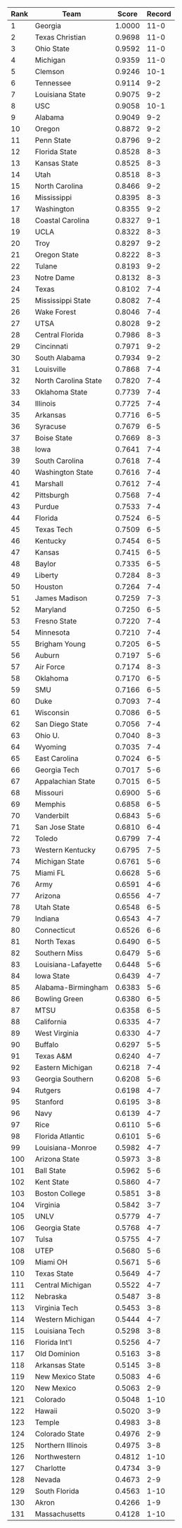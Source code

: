 Rank | Team | Score | Record
---|---|---|---
1 | Georgia | 1.0000 | 11-0
2 | Texas Christian | 0.9698 | 11-0
3 | Ohio State | 0.9592 | 11-0
4 | Michigan | 0.9359 | 11-0
5 | Clemson | 0.9246 | 10-1
6 | Tennessee | 0.9114 | 9-2
7 | Louisiana State | 0.9075 | 9-2
8 | USC | 0.9058 | 10-1
9 | Alabama | 0.9049 | 9-2
10 | Oregon | 0.8872 | 9-2
11 | Penn State | 0.8796 | 9-2
12 | Florida State | 0.8528 | 8-3
13 | Kansas State | 0.8525 | 8-3
14 | Utah | 0.8518 | 8-3
15 | North Carolina | 0.8466 | 9-2
16 | Mississippi | 0.8395 | 8-3
17 | Washington | 0.8355 | 9-2
18 | Coastal Carolina | 0.8327 | 9-1
19 | UCLA | 0.8322 | 8-3
20 | Troy | 0.8297 | 9-2
21 | Oregon State | 0.8222 | 8-3
22 | Tulane | 0.8193 | 9-2
23 | Notre Dame | 0.8132 | 8-3
24 | Texas | 0.8102 | 7-4
25 | Mississippi State | 0.8082 | 7-4
26 | Wake Forest | 0.8046 | 7-4
27 | UTSA | 0.8028 | 9-2
28 | Central Florida | 0.7986 | 8-3
29 | Cincinnati | 0.7971 | 9-2
30 | South Alabama | 0.7934 | 9-2
31 | Louisville | 0.7868 | 7-4
32 | North Carolina State | 0.7820 | 7-4
33 | Oklahoma State | 0.7739 | 7-4
34 | Illinois | 0.7725 | 7-4
35 | Arkansas | 0.7716 | 6-5
36 | Syracuse | 0.7679 | 6-5
37 | Boise State | 0.7669 | 8-3
38 | Iowa | 0.7641 | 7-4
39 | South Carolina | 0.7618 | 7-4
40 | Washington State | 0.7616 | 7-4
41 | Marshall | 0.7612 | 7-4
42 | Pittsburgh | 0.7568 | 7-4
43 | Purdue | 0.7533 | 7-4
44 | Florida | 0.7524 | 6-5
45 | Texas Tech | 0.7509 | 6-5
46 | Kentucky | 0.7454 | 6-5
47 | Kansas | 0.7415 | 6-5
48 | Baylor | 0.7335 | 6-5
49 | Liberty | 0.7284 | 8-3
50 | Houston | 0.7264 | 7-4
51 | James Madison | 0.7259 | 7-3
52 | Maryland | 0.7250 | 6-5
53 | Fresno State | 0.7220 | 7-4
54 | Minnesota | 0.7210 | 7-4
55 | Brigham Young | 0.7205 | 6-5
56 | Auburn | 0.7197 | 5-6
57 | Air Force | 0.7174 | 8-3
58 | Oklahoma | 0.7170 | 6-5
59 | SMU | 0.7166 | 6-5
60 | Duke | 0.7093 | 7-4
61 | Wisconsin | 0.7086 | 6-5
62 | San Diego State | 0.7056 | 7-4
63 | Ohio U. | 0.7040 | 8-3
64 | Wyoming | 0.7035 | 7-4
65 | East Carolina | 0.7024 | 6-5
66 | Georgia Tech | 0.7017 | 5-6
67 | Appalachian State | 0.7015 | 6-5
68 | Missouri | 0.6900 | 5-6
69 | Memphis | 0.6858 | 6-5
70 | Vanderbilt | 0.6843 | 5-6
71 | San Jose State | 0.6810 | 6-4
72 | Toledo | 0.6799 | 7-4
73 | Western Kentucky | 0.6795 | 7-5
74 | Michigan State | 0.6761 | 5-6
75 | Miami FL | 0.6628 | 5-6
76 | Army | 0.6591 | 4-6
77 | Arizona | 0.6556 | 4-7
78 | Utah State | 0.6548 | 6-5
79 | Indiana | 0.6543 | 4-7
80 | Connecticut | 0.6526 | 6-6
81 | North Texas | 0.6490 | 6-5
82 | Southern Miss | 0.6479 | 5-6
83 | Louisiana-Lafayette | 0.6448 | 5-6
84 | Iowa State | 0.6439 | 4-7
85 | Alabama-Birmingham | 0.6383 | 5-6
86 | Bowling Green | 0.6380 | 6-5
87 | MTSU | 0.6358 | 6-5
88 | California | 0.6335 | 4-7
89 | West Virginia | 0.6330 | 4-7
90 | Buffalo | 0.6297 | 5-5
91 | Texas A&M | 0.6240 | 4-7
92 | Eastern Michigan | 0.6218 | 7-4
93 | Georgia Southern | 0.6208 | 5-6
94 | Rutgers | 0.6198 | 4-7
95 | Stanford | 0.6195 | 3-8
96 | Navy | 0.6139 | 4-7
97 | Rice | 0.6110 | 5-6
98 | Florida Atlantic | 0.6101 | 5-6
99 | Louisiana-Monroe | 0.5982 | 4-7
100 | Arizona State | 0.5973 | 3-8
101 | Ball State | 0.5962 | 5-6
102 | Kent State | 0.5860 | 4-7
103 | Boston College | 0.5851 | 3-8
104 | Virginia | 0.5842 | 3-7
105 | UNLV | 0.5779 | 4-7
106 | Georgia State | 0.5768 | 4-7
107 | Tulsa | 0.5755 | 4-7
108 | UTEP | 0.5680 | 5-6
109 | Miami OH | 0.5671 | 5-6
110 | Texas State | 0.5649 | 4-7
111 | Central Michigan | 0.5522 | 4-7
112 | Nebraska | 0.5487 | 3-8
113 | Virginia Tech | 0.5453 | 3-8
114 | Western Michigan | 0.5444 | 4-7
115 | Louisiana Tech | 0.5298 | 3-8
116 | Florida Int'l | 0.5256 | 4-7
117 | Old Dominion | 0.5163 | 3-8
118 | Arkansas State | 0.5145 | 3-8
119 | New Mexico State | 0.5083 | 4-6
120 | New Mexico | 0.5063 | 2-9
121 | Colorado | 0.5048 | 1-10
122 | Hawaii | 0.5020 | 3-9
123 | Temple | 0.4983 | 3-8
124 | Colorado State | 0.4976 | 2-9
125 | Northern Illinois | 0.4975 | 3-8
126 | Northwestern | 0.4812 | 1-10
127 | Charlotte | 0.4734 | 3-9
128 | Nevada | 0.4673 | 2-9
129 | South Florida | 0.4563 | 1-10
130 | Akron | 0.4266 | 1-9
131 | Massachusetts | 0.4128 | 1-10
